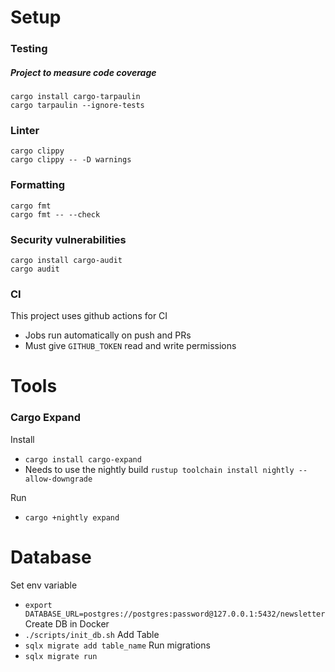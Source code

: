 # Setup
### Testing
##### Project to measure code coverage 
```
cargo install cargo-tarpaulin
cargo tarpaulin --ignore-tests
```

### Linter
```
cargo clippy
cargo clippy -- -D warnings
```

### Formatting
```
cargo fmt
cargo fmt -- --check
```

### Security vulnerabilities
```
cargo install cargo-audit
cargo audit
```

### CI
This project uses github actions for CI
- Jobs run automatically on push and PRs
- Must give `GITHUB_TOKEN` read and write permissions

# Tools
### Cargo Expand
Install
- `cargo install cargo-expand`
- Needs to use the nightly build `rustup toolchain install nightly --allow-downgrade`

Run
- `cargo +nightly expand`

# Database
Set env variable
- `export DATABASE_URL=postgres://postgres:password@127.0.0.1:5432/newsletter`
Create DB in Docker
- `./scripts/init_db.sh`
Add Table
- `sqlx migrate add table_name`
Run migrations
- `sqlx migrate run`

